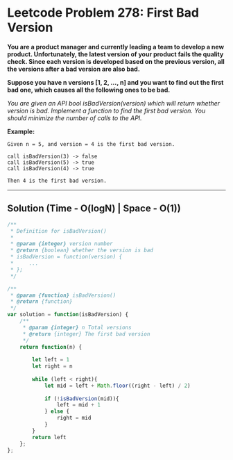# Leetcode Problem 278: First Bad Version

**You are a product manager and currently leading a team to develop a new product. Unfortunately, the latest version of your product fails the quality check. Since each version is developed based on the previous version, all the versions after a bad version are also bad.**

**Suppose you have n versions [1, 2, ..., n] and you want to find out the first bad one, which causes all the following ones to be bad.**

_You are given an API bool isBadVersion(version) which will return whether version is bad. Implement a function to find the first bad version. You should minimize the number of calls to the API._

**Example:**

```
Given n = 5, and version = 4 is the first bad version.

call isBadVersion(3) -> false
call isBadVersion(5) -> true
call isBadVersion(4) -> true

Then 4 is the first bad version. 
```

---

## Solution (Time - O(logN)  | Space - O(1))

```javascript
/**
 * Definition for isBadVersion()
 * 
 * @param {integer} version number
 * @return {boolean} whether the version is bad
 * isBadVersion = function(version) {
 *     ...
 * };
 */

/**
 * @param {function} isBadVersion()
 * @return {function}
 */
var solution = function(isBadVersion) {
    /**
     * @param {integer} n Total versions
     * @return {integer} The first bad version
     */
    return function(n) {
        
        let left = 1
        let right = n
        
        while (left < right){
            let mid = left + Math.floor((right - left) / 2)
            
            if (!isBadVersion(mid)){
                left = mid + 1
            } else {
                right = mid
            }
        }
        return left
    };
};
```
